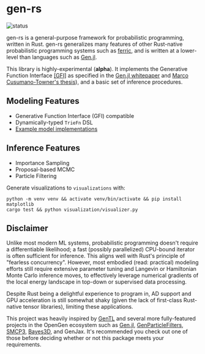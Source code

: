 # gen-rs

![status](https://github.com/agarret7/gen-rs/actions/workflows/test.yml/badge.svg)

gen-rs is a general-purpose framework for probabilistic programming, written in Rust. gen-rs generalizes many features of other Rust-native probabilistic programming systems such as [ferric](https://github.com/ferric-ai/ferric), and is written at a lower-level than languages such as [Gen.jl](https://github.com/probcomp/Gen.jl).

This library is highly-experimental (**alpha**). It implements the Generative Function Interface [[GFI]](https://github.com/agarret7/gen-rs/blob/main/gen-rs/src/gfi.rs) as specified in the [Gen.jl whitepaper](https://dl.acm.org/doi/10.1145/3314221.3314642) and [Marco Cusumano-Towner's thesis](https://www.mct.dev/assets/mct-thesis.pdf)), and a basic set of inference procedures.


## Modeling Features

- Generative Function Interface (GFI) compatible
- Dynamically-typed `TrieFn` DSL
- [Example model implementations](https://github.com/agarret7/gen-rs/blob/main/gen-rs/tests/triefns)

## Inference Features

- Importance Sampling
- Proposal-based MCMC
- Particle Filtering

Generate visualizations to `visualizations` with:
```shell
python -m venv venv && activate venv/bin/activate && pip install matplotlib
cargo test && python visualization/visualizer.py
```


## Disclaimer

Unlike most modern ML systems, probabilistic programming doesn't require a differentiable likelihood; a fast (possibly parallelized) CPU-bound iterator is often sufficient for inference. This aligns well with Rust's principle of "fearless concurrency". However, most embodied (read: practical) modeling efforts still require extensive parameter tuning and Langevin or Hamiltonian Monte Carlo inference moves, to effectively leverage numerical gradients of the local energy landscape in top-down or supervised data processing.

Despite Rust being a delightful experience to program in, AD support and GPU acceleration is still somewhat shaky (given the lack of first-class Rust-native tensor libraries), limiting these applications.

This project was heavily inspired by [GenTL](https://github.com/OpenGen/GenTL/tree/main) and several more fully-featured projects in the OpenGen ecosystem such as [Gen.jl](https://github.com/probcomp/Gen.jl/tree/master), [GenParticleFilters](https://github.com/probcomp/GenParticleFilters.jl), [SMCP3](https://github.com/probcomp/aistats2023-smcp3), [Bayes3D](https://github.com/probcomp/bayes3d/tree/main), and GenJax. It's recommended you check out one of those before deciding whether or not this package meets your requirements.
